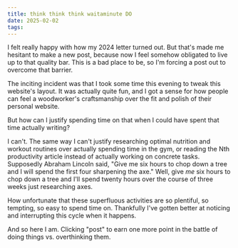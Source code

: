 ```yaml
---
title: think think think waitaminute DO
date: 2025-02-02
tags:
---
```


I felt really happy with how my 2024 letter turned out. But that's made me hesitant to make a new post, because now I feel somehow obligated to live up to that quality bar. This is a bad place to be, so I'm forcing a post out to overcome that barrier.

The inciting incident was that I took some time this evening to tweak this website's layout. It was actually quite fun, and I got a sense for how people can feel a woodworker's craftsmanship over the fit and polish of their personal website.

But how can I justify spending time on that when I could have spent that time actually writing?

I can't. The same way I can't justify researching optimal nutrition and workout routines over actually spending time in the gym, or reading the Nth productivity article instead of actually working on concrete tasks. Supposedly Abraham Lincoln said, "Give me six hours to chop down a tree and I will spend the first four sharpening the axe." Well, give *me* six hours to chop down a tree and I'll spend twenty hours over the course of three weeks just researching axes.

How unfortunate that these superfluous activities are so plentiful, so tempting, so easy to spend time on. Thankfully I've gotten better at noticing and interrupting this cycle when it happens.

And so here I am. Clicking "post" to earn one more point in the battle of doing things vs. overthinking them.